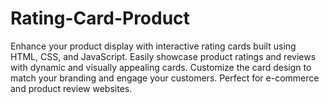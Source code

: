 # Rating-Card-Product
Enhance your product display with interactive rating cards built using HTML, CSS, and JavaScript. Easily showcase product ratings and reviews with dynamic and visually appealing cards. Customize the card design to match your branding and engage your customers. Perfect for e-commerce and product review websites.
